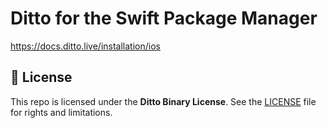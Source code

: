 # Ditto for the Swift Package Manager

https://docs.ditto.live/installation/ios

## 📄 License

This repo is licensed under the **Ditto Binary License**.
See the [LICENSE](LICENSE.md) file for rights and limitations.
